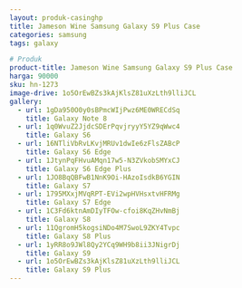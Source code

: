 ```yaml
---
layout: produk-casinghp
title: Jameson Wine Samsung Galaxy S9 Plus Case
categories: samsung
tags: galaxy

# Produk
product-title: Jameson Wine Samsung Galaxy S9 Plus Case
harga: 90000
sku: hn-1273
image-drive: 1o5OrEwBZs3kAjKlsZ81uXzLth9lliJCL
gallery:
  - url: 1gDa950O0y0sBPmcWIjPwz6ME0WRECdSq
    title: Galaxy Note 8
  - url: 1q0WvuZ2JjdcSDErPqvjryyY5YZ9qWwc4
    title: Galaxy S6
  - url: 16NTliVbRvLKvjMRUv1dwIe6zFlsZABcP
    title: Galaxy S6 Edge
  - url: 1JtynPqFHvuAMqn17w5-N3ZVkobSMYxCJ
    title: Galaxy S6 Edge Plus
  - url: 1JO8BqQBFwB1NnK9Oi-HAzoIsdkB6YGIN
    title: Galaxy S7
  - url: 1795MXxjMVqRPT-EVi2wpHVHsxtvHFRMg
    title: Galaxy S7 Edge
  - url: 1C3Fd6ktnAmDIyTFOw-cfoi8KqZHvNmBj
    title: Galaxy S8
  - url: 11QgromH5kogsiNDo4M7SwoL9ZKY4Tvpc
    title: Galaxy S8 Plus
  - url: 1yRR8o9JWl8Qy2YCq9WH9b8ii3JNigrDj
    title: Galaxy S9
  - url: 1o5OrEwBZs3kAjKlsZ81uXzLth9lliJCL
    title: Galaxy S9 Plus
---
```

